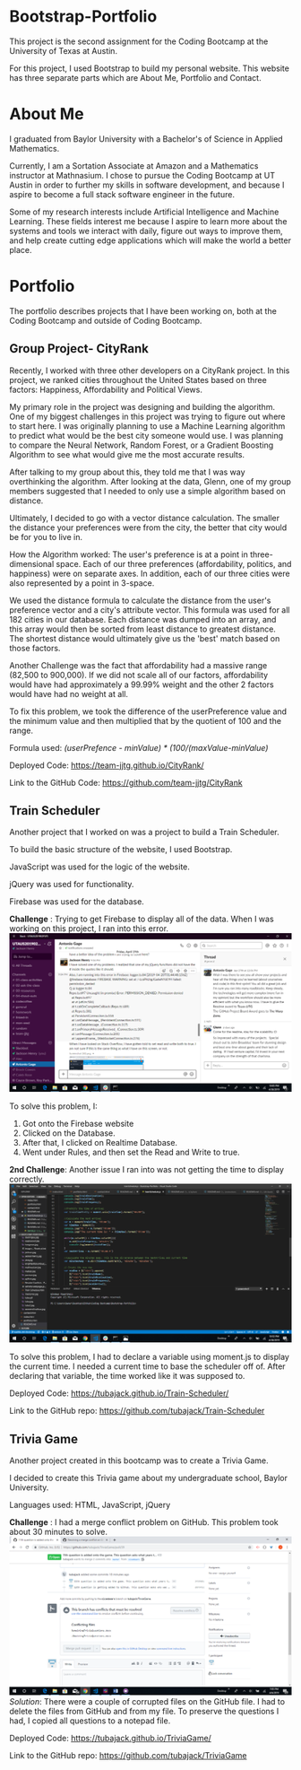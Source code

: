# Bootstrap-Portfolio

This project is the second assignment for the Coding Bootcamp at the University of Texas at Austin.

For this project, I used Bootstrap to build my personal website. This website has three separate parts which are About Me, Portfolio and Contact.

# About Me
I graduated from Baylor University with a Bachelor's of Science in Applied Mathematics. 

Currently, I am a Sortation Associate at Amazon and a Mathematics instructor at Mathnasium. 
I chose to pursue the Coding Bootcamp at UT Austin in order to further my skills in software development, and because I aspire 
to become a full stack software engineer in the future. 

Some of my research interests include Artificial Intelligence and Machine Learning. These fields interest me because I aspire to learn more about the systems and tools we interact with daily, figure out ways to improve them, and help create cutting edge applications which will make the world a better place. 

# Portfolio
The portfolio describes projects that I have been working on, both at the Coding Bootcamp and outside of Coding Bootcamp. 

## Group Project- CityRank
Recently, I worked with three other developers on a CityRank project. 
In this project, we ranked cities throughout the United States based on three factors: Happiness, Affordability and Political Views. 

My primary role in the project was designing and building the algorithm. 
One of my biggest challenges in this project was trying to figure out where to start here. I was originally planning to use a Machine Learning algorithm to predict what would be the best city someone would use. I was planning to compare the Neural Network, Random Forest, or a Gradient Boosting Algorithm to see what would give me the most accurate results. 

After talking to my group about this, they told me that I was way overthinking the algorithm. After looking at the data, Glenn, one of my group members suggested that I needed to only use a simple algorithm based on distance. 

Ultimately, I decided to go with a vector distance calculation. The smaller the distance your preferences were from the city, the better that city would be for you to live in. 

How the Algorithm worked: The user's preference is at a point in three-dimensional space. Each of our three preferences (affordability, politics, and happiness) were on separate axes. In addition, each of our three cities were also represented by a point in 3-space. 

We used the distance formula to calculate the distance from the user's preference vector and a city's attribute vector. 
This formula was used for all 182 cities in our database. 
Each distance was dumped into an array, and this array would then be sorted from least distance to greatest distance. 
The shortest distance would ultimately give us the 'best' match based on those factors. 

Another Challenge was the fact that affordability had a massive range (82,500 to 900,000). If we did not scale all of our factors, affordability would have had approximately a 99.99% weight and the other 2 factors would have had no weight at all. 

To fix this problem, we took the difference of the userPreference value and the minimum value and then multiplied that by the quotient of 100 and the range. 

Formula used: *(userPrefence - minValue) * (100/(maxValue-minValue)*

Deployed Code: https://team-jjtg.github.io/CityRank/

Link to the GitHub Code: https://github.com/team-jjtg/CityRank

## Train Scheduler
Another project that I worked on was a project to build a Train Scheduler. 

To build the basic structure of the website, I used Bootstrap. 

JavaScript was used for the logic of the website. 

jQuery was used for functionality. 

Firebase was used for the database. 

**Challenge** : Trying to get Firebase to display all of the data. 
When I was working on this project, I ran into this error. 
![alt text](images/TrainError.jpg)

To solve this problem, I: 
1. Got onto the Firebase website
2. Clicked on the Database. 
3. After that, I clicked on Realtime Database. 
4. Went under Rules, and then set the Read and Write to true. 

**2nd Challenge**: Another issue I ran into was not getting the time to display correctly.
![alt text](images/SolvedCode.png)

To solve this problem, I had to declare a variable using moment.js to display the current time. 
I needed a current time to base the scheduler off of. 
After declaring that variable, the time worked like it was supposed to.

Deployed Code: https://tubajack.github.io/Train-Scheduler/

Link to the GitHub repo: https://github.com/tubajack/Train-Scheduler

## Trivia Game
Another project created in this bootcamp was to create a Trivia Game. 

I decided to create this Trivia game about my undergraduate school, Baylor University. 

Languages used: HTML, JavaScript, jQuery

**Challenge** : I had a merge conflict problem on GitHub. 
This problem took about 30 minutes to solve. 
![alt text](images/TriviaGameChallenge.png)
*Solution*: There were a couple of corrupted files on the GitHub file. I had to delete the files from GitHub and from my file. 
To preserve the questions I had, I copied all questions to a notepad file. 


Deployed Code: https://tubajack.github.io/TriviaGame/

Link to the GitHub repo: https://github.com/tubajack/TriviaGame

